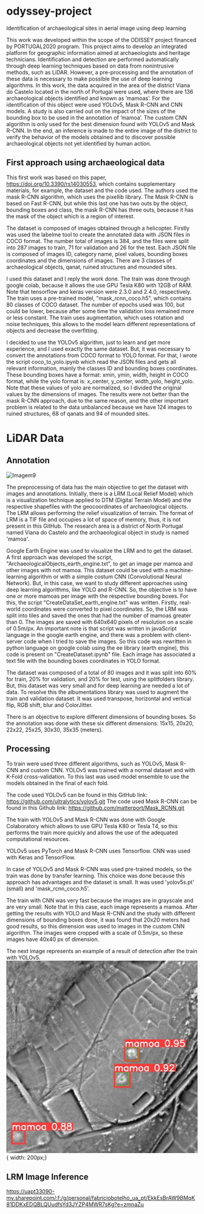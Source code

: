# odyssey-project
Identification of archaeological sites in aerial image using deep learning

This work was developed within the scope of the ODISSEY project financed by PORTUGAL2020 program.
This project aims to develop an integrated platform for geographic information aimed at archaeologists and heritage technicians. Identification and detection are performed automatically through deep learning techniques based on data from nonintrusive methods, such as LiDAR. However, a pre-processing and the annotation of these data is necessary to make possible the use of deep learning algorithms. In this work, the data acquired in the area of the district Viana do Castelo located in the north of Portugal were used, where there are 136 archaeological objects identified and known as ’mamoas’. For the identification of this object were used YOLOv5, Mask R-CNN and CNN models. A study is also carried out on the impact of the sizes of the bounding box to be used in the annotation of ’mamoa’. The custom CNN algorithm is only used for the best dimension found with YOLOv5 and Mask R-CNN. In the end, an inference is made to the entire image of the district to verify the behavior of the models obtained and to discover possible archaeological objects not yet identified by human action.

## First approach using archaeological data
This first work was based on this paper, https://doi.org/10.3390/rs14030553, which contains supplementary materials, for example, the dataset and the code used. The authors used the mask R-CNN algorithm, which uses the pixellib library. The Mask R-CNN is based on Fast R-CNN, but while this last one has two outs by the object, bounding boxes and class, the mask R-CNN has three outs, because it has the mask of the object which is a region of interest. 

The dataset is composed of images obtained through a helicopter. Firstly was used the labelme tool to create the annotated data with JSON files in COCO format. 
The number total of images is 384, and the files were split into 287 images to train, 71 for validation and 26 for the test. Each JSON file is composed of images ID, category name, pixel values, bounding boxes coordinates and the dimensions of images. There are 3 classes of archaeological objects, qanat, ruined structures and mounded sites.

I used this dataset and I reply the work done. The train was done through google colab, because it allows the use GPU Tesla K80 with 12GB of RAM. Note that tensorflow and keras version were 2.3.0 and 2.4.0, respectively. The train uses a pre-trained model, "mask_rcnn_coco.h5", which contains 80 classes of COCO dataset. The number of epochs used was 100, but could be lower, because after some time the validation loss remained more or less constant. The train uses augmentation, which uses rotation and noise techniques, this allows to the model learn different representations of objects and decrease the overfitting.

I decided to use the YOLOv5 algorithm, just to learn and get more experience, and I used exactly the same dataset. But, it was necessary to convert the annotations from COCO format to YOLO format. For that, I wrote the script coco_to_yolo.ipynb which read the JSON files and gets all relevant information, mainly the classes ID and bounding boxes coordinates. These bounding boxes have a format: xmin, ymin, width, height in COCO format, while the yolo format is: x_center, y_center, width_yolo, height_yolo. Note that these values of yolo are normalized, so I divided the original values by the dimensions of images.
The results were not better than the mask R-CNN approach, due to the same reason, and the other important problem is related to the data unbalanced because we have 124 images to ruined structures, 68 of qanats and 94 of mounded sites. 

# LiDAR Data

## Annotation
![Imagem9](https://user-images.githubusercontent.com/33499431/164008890-1f9409a9-16c7-4df5-82c7-ec96872ac317.jpg)

The preprocessing of data has the main objective to get the dataset with images and annotations. Initially, there is a LRM (Local Relief Model) which is a visualization technique applied to DTM (Digital Terrain Model) and the respective shapefiles with the geocoordinates of archaeological objects. The LRM allows performing the relief visualization of terrain. The format of LRM is a TIF file and occupies a lot of space of memory, thus, it is not present in this GitHub. The research area is a district of North Portugal named Viana do Castelo and the archaeological object in study is named 'mamoa'.

Google Earth Engine was used to visualize the LRM and to get the dataset. A first approach was developed the script, "ArchaeologicalObjects_earth_engine.txt", to get an image per mamoa and other images with not mamoa. This dataset could be used with a machine-learning algorithm or with a simple costum CNN (Convolutional Neural Network). But, in this case, we want to study different approaches using deep learning algorithms, like YOLO and R-CNN. So, the objective is to have one or more mamoas per image with the respective bounding boxes. For this, the script "CreateDataSet_earth_engine.txt" was written. Firstly, real-world coordinates were converted to pixel coordinates. So, the LRM was split into tiles and saved the ones that had the number of mamoas greater than 0. The images are saved with 640x640 pixels of resolution on a scale of 0.5m/px. An important note is that script was written in javaScript language in the google earth engine, and there was a problem with client-server code when I tried to save the images. So this code was rewritten in python language on google colab using the ee library (earth engine), this code is present on "CreateDataset.ipynb" file. Each image has associated a text file with the bounding boxes coordinates in YOLO format. 

The dataset was composed of a total of 80 images and it was split into 60% for train, 20% for validation, and 20% for test, using the splitfolders library. But, this dataset was very small and for deep learning are needed a lot of data. To resolve this the albumentations library was used to augment the train and validation dataset. It was used transpose, horizontal and vertical flip, RGB shift, blur and ColorJitter.

There is an objective to explore different dimensions of bounding boxes. So the annotation was done with these six different dimensions: 15x15, 20x20, 22x22, 25x25, 30x30, 35x35 (meters).  

## Processing
To train were used three different algorithms, such as YOLOv5, Mask R-CNN and custom CNN. YOLOv5 was trained with a normal dataset and with K-Fold cross-validation. To this last was used model ensemble to use the models obtained in the final of each fold.

The code used YOLOv5 can be found in this GitHub link: https://github.com/ultralytics/yolov5.git
The code used Mask R-CNN can be found in this Github link: https://github.com/matterport/Mask_RCNN.git

The train with YOLOv5 and Mask R-CNN was done with Google Colaboratory which allows to use GPU Tesla K80 or Tesla T4, so this performs the train more quickly and allows the use of the adequated computational resources. 

YOLOv5 uses PyTorch and Mask R-CNN uses Tensorflow.
CNN was used with Keras and TensorFlow.

In case of YOLOv5 and Mask R-CNN was used pre-trained models, so the train was done by transfer learning. This choice was done because this approach has advantages and the dataset is small. It was used 'yolov5s.pt' (small) and 'mask_rcnn_coco.h5'.

The train with CNN was very fast because the images are in grayscale and are very small. Note that in this case, each image represents a mamoa. After getting the results with YOLO and Mask R-CNN and the study with different dimensions of bounding boxes done, it was found that 20x20 meters had good results, so this dimension was used to images in the custom CNN algorithm. The images were cropped with a scale of 0.5m/px, so these images have 40x40 px of dimension.


The next image represents an example of a result of detection after the train with YOLOv5.
![51_2](https://github.com/fabriciobotelho99/odyssey-project/blob/135bcccf801c542861babe2525e28a6124e3ddef/processing%20mamoas/51_2.jpg){ width: 200px;}



## LRM Image Inference

https://uapt33090-my.sharepoint.com/:f:/g/personal/fabriciobotelho_ua_pt/EkkEsBrAW9BMqK81DDKxEDQBLQUudfsYd3JYZP4MWR7sKg?e=zmnaZu

